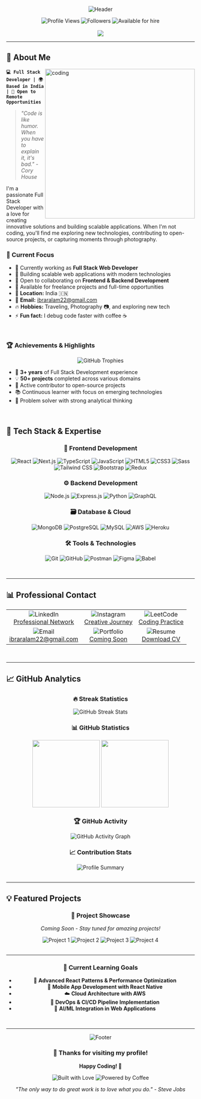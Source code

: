 <div align="center">
  
![Header](https://capsule-render.vercel.app/api?type=waving&color=gradient&customColorList=6,11,20&height=300&section=header&text=Ibrar%20Alam&fontSize=90&fontColor=ffffff&animation=fadeIn&fontAlignY=38&desc=Full%20Stack%20Developer%20|%20Problem%20Solver%20|%20Tech%20Enthusiast&descAlignY=51&descSize=20)

<div align="center">
  <img src="https://komarev.com/ghpvc/?username=ibraralam22&color=blueviolet&style=flat-square&label=Profile+Views" alt="Profile Views"/>
  <img src="https://img.shields.io/github/followers/ibraralam22?style=flat-square&color=blueviolet&label=Followers" alt="Followers"/>
  <img src="https://img.shields.io/badge/Available_for_hire-Yes-brightgreen?style=flat-square" alt="Available for hire"/>
</div>

<br>

<a href="https://git.io/typing-svg">
  <img src="https://readme-typing-svg.herokuapp.com/?lines=Hello,+There!+👋;I'm+Ibrar+Alam;Full+Stack+Developer+from+India;Always+learning+new+things;Welcome+to+my+GitHub+Profile!&center=true&size=30&color=58a6ff&vCenter=true&width=600&height=100">
</a>

</div>

---

## 🌟 About Me

<img align="right" alt="coding" width="400" src="https://cdn.dribbble.com/users/1162077/screenshots/3848914/programmer.gif">

**`💻 Full Stack Developer | 🌍 Based in India | 🚀 Open to Remote Opportunities`**

> *"Code is like humor. When you have to explain it, it's bad." - Cory House*

I'm a passionate Full Stack Developer with a love for creating innovative solutions and building scalable applications. When I'm not coding, you'll find me exploring new technologies, contributing to open-source projects, or capturing moments through photography.

### 🎯 Current Focus

- 🌱 Currently working as **Full Stack Web Developer**
- 🔭 Building scalable web applications with modern technologies
- 👯 Open to collaborating on **Frontend & Backend Development**
- 💼 Available for freelance projects and full-time opportunities
- 📍 **Location:** India 🇮🇳
- 📧 **Email:** [ibraralam22@gmail.com](mailto:ibraralam22@gmail.com)
- 🔥 **Hobbies:** Traveling, Photography 📷, and exploring new tech
- ⚡ **Fun fact:** I debug code faster with coffee ☕

<br>

### 🏆 Achievements & Highlights

<div align="center">
  <img src="https://github-profile-trophy.vercel.app/?username=ibraralam22&theme=onestar&no-frame=true&no-bg=true&margin-w=4&row=1&column=6" alt="GitHub Trophies"/>
</div>

- 🚀 **3+ years** of Full Stack Development experience
- 💡 **50+ projects** completed across various domains
- 🌟 Active contributor to open-source projects
- 📚 Continuous learner with focus on emerging technologies
- 🎯 Problem solver with strong analytical thinking

<br>


## 💼 Tech Stack & Expertise

<div align="center">

### 🚀 Frontend Development
<p align="center">
  <img src="https://img.shields.io/badge/React-20232A?style=for-the-badge&logo=react&logoColor=61DAFB" alt="React"/>
  <img src="https://img.shields.io/badge/Next.js-000000?style=for-the-badge&logo=nextdotjs&logoColor=white" alt="Next.js"/>
  <img src="https://img.shields.io/badge/TypeScript-007ACC?style=for-the-badge&logo=typescript&logoColor=white" alt="TypeScript"/>
  <img src="https://img.shields.io/badge/JavaScript-F7DF1E?style=for-the-badge&logo=javascript&logoColor=black" alt="JavaScript"/>
  <img src="https://img.shields.io/badge/HTML5-E34F26?style=for-the-badge&logo=html5&logoColor=white" alt="HTML5"/>
  <img src="https://img.shields.io/badge/CSS3-1572B6?style=for-the-badge&logo=css3&logoColor=white" alt="CSS3"/>
  <img src="https://img.shields.io/badge/Sass-CC6699?style=for-the-badge&logo=sass&logoColor=white" alt="Sass"/>
  <img src="https://img.shields.io/badge/Tailwind_CSS-38B2AC?style=for-the-badge&logo=tailwind-css&logoColor=white" alt="Tailwind CSS"/>
  <img src="https://img.shields.io/badge/Bootstrap-563D7C?style=for-the-badge&logo=bootstrap&logoColor=white" alt="Bootstrap"/>
  <img src="https://img.shields.io/badge/Redux-593D88?style=for-the-badge&logo=redux&logoColor=white" alt="Redux"/>
</p>

### ⚙️ Backend Development
<p align="center">
  <img src="https://img.shields.io/badge/Node.js-43853D?style=for-the-badge&logo=node.js&logoColor=white" alt="Node.js"/>
  <img src="https://img.shields.io/badge/Express.js-404D59?style=for-the-badge&logo=express&logoColor=white" alt="Express.js"/>
  <img src="https://img.shields.io/badge/Python-3776AB?style=for-the-badge&logo=python&logoColor=white" alt="Python"/>
  <img src="https://img.shields.io/badge/GraphQL-E10098?style=for-the-badge&logo=graphql&logoColor=white" alt="GraphQL"/>
</p>

### 🗃️ Database & Cloud
<p align="center">
  <img src="https://img.shields.io/badge/MongoDB-4EA94B?style=for-the-badge&logo=mongodb&logoColor=white" alt="MongoDB"/>
  <img src="https://img.shields.io/badge/PostgreSQL-316192?style=for-the-badge&logo=postgresql&logoColor=white" alt="PostgreSQL"/>
  <img src="https://img.shields.io/badge/MySQL-00000F?style=for-the-badge&logo=mysql&logoColor=white" alt="MySQL"/>
  <img src="https://img.shields.io/badge/Amazon_AWS-232F3E?style=for-the-badge&logo=amazon-aws&logoColor=white" alt="AWS"/>
  <img src="https://img.shields.io/badge/Heroku-430098?style=for-the-badge&logo=heroku&logoColor=white" alt="Heroku"/>
</p>

### 🛠️ Tools & Technologies
<p align="center">
  <img src="https://img.shields.io/badge/Git-F05032?style=for-the-badge&logo=git&logoColor=white" alt="Git"/>
  <img src="https://img.shields.io/badge/GitHub-100000?style=for-the-badge&logo=github&logoColor=white" alt="GitHub"/>
  <img src="https://img.shields.io/badge/Postman-FF6C37?style=for-the-badge&logo=postman&logoColor=white" alt="Postman"/>
  <img src="https://img.shields.io/badge/Figma-F24E1E?style=for-the-badge&logo=figma&logoColor=white" alt="Figma"/>
  <img src="https://img.shields.io/badge/Babel-F9DC3E?style=for-the-badge&logo=babel&logoColor=black" alt="Babel"/>
</p>

</div>

<br>

---

## 📊 Professional Contact

<div align="center">
<table>
  <tr>
    <td align="center">
      <img src="https://img.shields.io/badge/-LinkedIn-0077B5?style=for-the-badge&logo=linkedin&logoColor=white" alt="LinkedIn"/>
      <br>
      <a href="https://www.linkedin.com/in/alam1561/" target="_blank">Professional Network</a>
    </td>
    <td align="center">
      <img src="https://img.shields.io/badge/-Instagram-E4405F?style=for-the-badge&logo=instagram&logoColor=white" alt="Instagram"/>
      <br>
      <a href="https://www.instagram.com/hi_ibraralam/" target="_blank">Creative Journey</a>
    </td>
    <td align="center">
      <img src="https://img.shields.io/badge/-LeetCode-FFA116?style=for-the-badge&logo=leetcode&logoColor=black" alt="LeetCode"/>
      <br>
      <a href="https://leetcode.com/ibraralam22/" target="_blank">Coding Practice</a>
    </td>
  </tr>
  <tr>
    <td align="center">
      <img src="https://img.shields.io/badge/-Email-D14836?style=for-the-badge&logo=gmail&logoColor=white" alt="Email"/>
      <br>
      <a href="mailto:ibraralam22@gmail.com">ibraralam22@gmail.com</a>
    </td>
    <td align="center">
      <img src="https://img.shields.io/badge/-Portfolio-FF5722?style=for-the-badge&logo=google-chrome&logoColor=white" alt="Portfolio"/>
      <br>
      <a href="#" target="_blank">Coming Soon</a>
    </td>
    <td align="center">
      <img src="https://img.shields.io/badge/-Resume-4285F4?style=for-the-badge&logo=google-drive&logoColor=white" alt="Resume"/>
      <br>
      <a href="#" target="_blank">Download CV</a>
    </td>
  </tr>
</table>
</div>

<br>


---

## 📈 GitHub Analytics

<div align="center">
  
### 🔥 Streak Statistics
<img src="https://github-readme-streak-stats.herokuapp.com/?user=ibraralam22&theme=dark&hide_border=true&stroke=0000&background=0D1117&ring=58A6FF&fire=58A6FF&currStreakLabel=58A6FF" alt="GitHub Streak Stats" />

### 📊 GitHub Statistics
<div align="center">
  <img height="180em" src="https://github-readme-stats.vercel.app/api?username=ibraralam22&show_icons=true&theme=dark&include_all_commits=true&count_private=true&hide_border=true&bg_color=0D1117&title_color=58A6FF&text_color=C9D1D9&icon_color=58A6FF"/>
  <img height="180em" src="https://github-readme-stats.vercel.app/api/top-langs/?username=ibraralam22&layout=compact&langs_count=8&theme=dark&hide_border=true&bg_color=0D1117&title_color=58A6FF&text_color=C9D1D9"/>
</div>

### 🏆 GitHub Activity
<div align="center">
  <img src="https://github-readme-activity-graph.vercel.app/graph?username=ibraralam22&theme=github-dark&hide_border=true&bg_color=0D1117&color=58A6FF&line=58A6FF&point=C9D1D9" alt="GitHub Activity Graph"/>
</div>

### 📈 Contribution Stats
<div align="center">
  <img src="https://github-profile-summary-cards.vercel.app/api/cards/profile-details?username=ibraralam22&theme=github_dark" alt="Profile Summary"/>
</div>

</div>

<br>

---

## 💡 Featured Projects

<div align="center">
  
### 🌟 Project Showcase
*Coming Soon - Stay tuned for amazing projects!*

<div align="center">
  <img src="https://img.shields.io/badge/-Project%201-FF6B6B?style=for-the-badge&logo=github&logoColor=white" alt="Project 1"/>
  <img src="https://img.shields.io/badge/-Project%202-4ECDC4?style=for-the-badge&logo=github&logoColor=white" alt="Project 2"/>
  <img src="https://img.shields.io/badge/-Project%203-45B7D1?style=for-the-badge&logo=github&logoColor=white" alt="Project 3"/>
  <img src="https://img.shields.io/badge/-Project%204-96CEB4?style=for-the-badge&logo=github&logoColor=white" alt="Project 4"/>
</div>

</div>

<br>

---

<div align="center">
  
### 🎯 Current Learning Goals
- 🚀 **Advanced React Patterns & Performance Optimization**
- 📱 **Mobile App Development with React Native**
- ☁️ **Cloud Architecture with AWS**
- 🔐 **DevOps & CI/CD Pipeline Implementation**
- 🤖 **AI/ML Integration in Web Applications**

</div>

<br>

---

<div align="center">
  
![Footer](https://capsule-render.vercel.app/api?type=waving&color=gradient&customColorList=6,11,20&height=100&section=footer)

### 💫 Thanks for visiting my profile! 
**Happy Coding! 🚀**

<div align="center">
  <img src="https://forthebadge.com/images/badges/built-with-love.svg" alt="Built with Love"/>
  <img src="https://forthebadge.com/images/badges/powered-by-coffee.svg" alt="Powered by Coffee"/>
</div>

*"The only way to do great work is to love what you do." - Steve Jobs*

</div>
